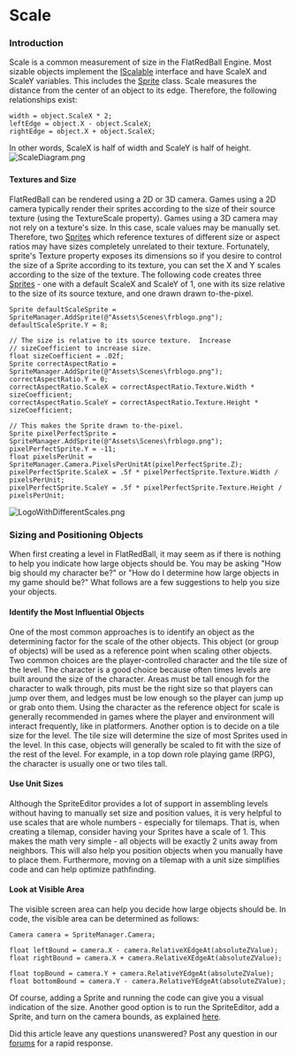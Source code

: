# Scale

### Introduction

Scale is a common measurement of size in the FlatRedBall Engine. Most sizable objects implement the [IScalable](../../../../../frb/docs/index.php) interface and have ScaleX and ScaleY variables. This includes the [Sprite](../../../../../frb/docs/index.php) class. Scale measures the distance from the center of an object to its edge. Therefore, the following relationships exist:

```
width = object.ScaleX * 2;
leftEdge = object.X - object.ScaleX;
rightEdge = object.X + object.ScaleX;
```

In other words, ScaleX is half of width and ScaleY is half of height. ![ScaleDiagram.png](../../../../../.gitbook/assets/migrated\_media-ScaleDiagram.png)

###

#### Textures and Size

FlatRedBall can be rendered using a 2D or 3D camera. Games using a 2D camera typically render their sprites according to the size of their source texture (using the TextureScale property). Games using a 3D camera may not rely on a texture's size. In this case, scale values may be manually set. Therefore, two [Sprites](../../../../../frb/docs/index.php) which reference textures of different size or aspect ratios may have sizes completely unrelated to their texture. Fortunately, sprite's Texture property exposes its dimensions so if you desire to control the size of a Sprite according to its texture, you can set the X and Y scales according to the size of the texture. The following code creates three [Sprites](../../../../../frb/docs/index.php) - one with a default ScaleX and ScaleY of 1, one with its size relative to the size of its source texture, and one drawn drawn to-the-pixel.

```
Sprite defaultScaleSprite = SpriteManager.AddSprite(@"Assets\Scenes\frblogo.png");
defaultScaleSprite.Y = 8;

// The size is relative to its source texture.  Increase
// sizeCoefficient to increase size.
float sizeCoefficient = .02f;
Sprite correctAspectRatio = SpriteManager.AddSprite(@"Assets\Scenes\frblogo.png");
correctAspectRatio.Y = 0;
correctAspectRatio.ScaleX = correctAspectRatio.Texture.Width * sizeCoefficient;
correctAspectRatio.ScaleY = correctAspectRatio.Texture.Height * sizeCoefficient;

// This makes the Sprite drawn to-the-pixel.
Sprite pixelPerfectSprite = SpriteManager.AddSprite(@"Assets\Scenes\frblogo.png");
pixelPerfectSprite.Y = -11;
float pixelsPerUnit = SpriteManager.Camera.PixelsPerUnitAt(pixelPerfectSprite.Z);
pixelPerfectSprite.ScaleX = .5f * pixelPerfectSprite.Texture.Width / pixelsPerUnit;
pixelPerfectSprite.ScaleY = .5f * pixelPerfectSprite.Texture.Height / pixelsPerUnit;
```

![LogoWithDifferentScales.png](../../../../../.gitbook/assets/migrated\_media-LogoWithDifferentScales.png)

### Sizing and Positioning Objects

When first creating a level in FlatRedBall, it may seem as if there is nothing to help you indicate how large objects should be. You may be asking "How big should my character be?" or "How do I determine how large objects in my game should be?" What follows are a few suggestions to help you size your objects.

#### Identify the Most Influential Objects

One of the most common approaches is to identify an object as the determining factor for the scale of the other objects. This object (or group of objects) will be used as a reference point when scaling other objects. Two common choices are the player-controlled character and the tile size of the level. The character is a good choice because often times levels are built around the size of the character. Areas must be tall enough for the character to walk through, pits must be the right size so that players can jump over them, and ledges must be low enough so the player can jump up or grab onto them. Using the character as the reference object for scale is generally recommended in games where the player and environment will interact frequently, like in platformers. Another option is to decide on a tile size for the level. The tile size will determine the size of most Sprites used in the level. In this case, objects will generally be scaled to fit with the size of the rest of the level. For example, in a top down role playing game (RPG), the character is usually one or two tiles tall.

#### Use Unit Sizes

Although the SpriteEditor provides a lot of support in assembling levels without having to manually set size and position values, it is very helpful to use scales that are whole numbers - especially for tilemaps. That is, when creating a tilemap, consider having your Sprites have a scale of 1. This makes the math very simple - all objects will be exactly 2 units away from neighbors. This will also help you position objects when you manually have to place them. Furthermore, moving on a tilemap with a unit size simplifies code and can help optimize pathfinding.

#### Look at Visible Area

The visible screen area can help you decide how large objects should be. In code, the visible area can be determined as follows:

```
Camera camera = SpriteManager.Camera;

float leftBound = camera.X - camera.RelativeXEdgeAt(absoluteZValue);
float rightBound = camera.X + camera.RelativeXEdgeAt(absoluteZValue);

float topBound = camera.Y + camera.RelativeYEdgeAt(absoluteZValue);
float bottomBound = camera.Y - camera.RelativeYEdgeAt(absoluteZValue);
```

Of course, adding a Sprite and running the code can give you a visual indication of the size. Another good option is to run the SpriteEditor, add a Sprite, and turn on the camera bounds, as explained [here](../../../../../frb/docs/index.php).

Did this article leave any questions unanswered? Post any question in our [forums](../../../../../frb/forum.md) for a rapid response.

